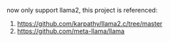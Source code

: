 now only support llama2, this project is referenced:
1. https://github.com/karpathy/llama2.c/tree/master
2. https://github.com/meta-llama/llama
